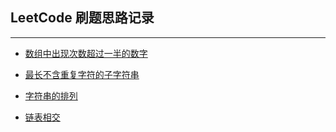 ## LeetCode 刷题思路记录
-------
- [数组中出现次数超过一半的数字](https://github.com/Dreamskyqihang/TechArticles/tree/master/LeetCode/Subjects/数组中出现次数超过一半的数字.md)

- [最长不含重复字符的子字符串](https://github.com/Dreamskyqihang/TechArticles/tree/master/LeetCode/Subjects/最长不含重复字符的子字符串.md)

- [字符串的排列](https://github.com/Dreamskyqihang/TechArticles/tree/master/LeetCode/Subjects/字符串的排列.md)

- [链表相交](https://github.com/Dreamskyqihang/TechArticles/tree/master/LeetCode/Subjects/链表相交.md)
